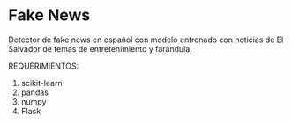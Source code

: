 # Fake News
Detector de fake news en español con modelo entrenado con noticias de El Salvador de temas de entretenimiento y farándula.

REQUERIMIENTOS:
<ol>
  <li>scikit-learn</li>
  <li>pandas</li>
  <li>numpy</li>
  <li>Flask</li>
</ol>
